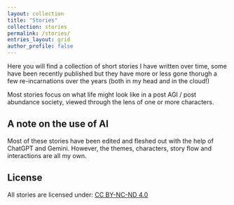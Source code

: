 ```yaml
---
layout: collection
title: "Stories"
collection: stories
permalink: /stories/
entries_layout: grid
author_profile: false
---
```


Here you will find a collection of short stories I have written over time, some have been recently published but they have more or less gone thorugh a few re-incarnations over the years (both in my head and in the cloud!)

Most stories focus on what life might look like in a post AGI / post abundance society, viewed through the lens of one or more characters.

## A note on the use of AI
Most of these stories have been edited and fleshed out with the help of ChatGPT and Gemini. However, the themes, characters, story flow and interactions are all my own.

## License
All stories are licensed under: [CC BY-NC-ND 4.0](https://creativecommons.org/licenses/by-nc-nd/4.0/)

